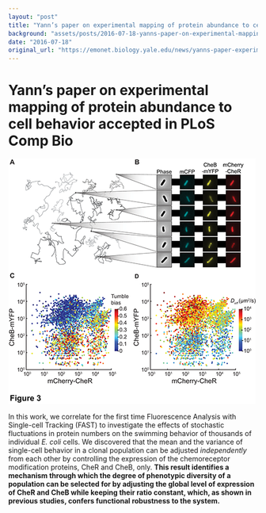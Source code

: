 ```yaml
---
layout: "post"
title: "Yann’s paper on experimental mapping of protein abundance to cell behavior accepted in PLoS Comp Bio | Emonet Lab"
background: "assets/posts/2016-07-18-yanns-paper-on-experimental-mapping-of-protein-abundance-to-cell-behavior-accepted-in-plos-comp-bio-emonet-lab/yannpaper.png"
date: "2016-07-18"
original_url: "https://emonet.biology.yale.edu/news/yanns-paper-experimental-mapping-protein-abundance-cell-behavior-accepted-plos-comp-bio"
---
```

# Yann’s paper on experimental mapping of protein abundance to cell behavior accepted in PLoS Comp Bio

![](assets/posts/2016-07-18-yanns-paper-on-experimental-mapping-of-protein-abundance-to-cell-behavior-accepted-in-plos-comp-bio-emonet-lab/yannpaper.png)

In this work, we correlate for the first time Fluorescence Analysis with Single-cell Tracking (FAST) to investigate the effects of stochastic fluctuations in protein numbers on the swimming behavior of thousands of individual *E. coli* cells. We discovered that the mean and the variance of single-cell behavior in a clonal population can be adjusted *independently* from each other by controlling the expression of the chemoreceptor modification proteins, CheR and CheB, only. **This result identifies a mechanism through which the degree of phenotypic diversity of a population can be selected for by adjusting the global level of expression of CheR and CheB while keeping their ratio constant, which, as shown in previous studies, confers functional robustness to the system.**
